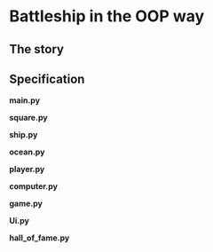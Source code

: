 # Battleship in the OOP way

## The story

## Specification


__main.py__

__square.py__

__ship.py__

__ocean.py__

__player.py__

__computer.py__

__game.py__

__Ui.py__

__hall_of_fame.py__
